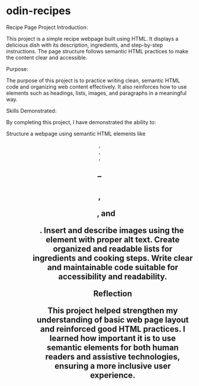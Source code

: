 # odin-recipes
Recipe Page Project
Introduction:

This project is a simple recipe webpage built using HTML. It displays a delicious dish with its description, ingredients, and step-by-step instructions. The page structure follows semantic HTML practices to make the content clear and accessible.

Purpose:

The purpose of this project is to practice writing clean, semantic HTML code and organizing web content effectively. It also reinforces how to use elements such as headings, lists, images, and paragraphs in a meaningful way.

Skills Demonstrated:

By completing this project, I have demonstrated the ability to:

Structure a webpage using semantic HTML elements like <header>, <main>, <section>, <h1>–<h2>, <ul>, and <ol>.
Insert and describe images using the <img> element with proper alt text.
Create organized and readable lists for ingredients and cooking steps.
Write clear and maintainable code suitable for accessibility and readability.

Reflection

This project helped strengthen my understanding of basic web page layout and reinforced good HTML practices. I learned how important it is to use semantic elements for both human readers and assistive technologies, ensuring a more inclusive user experience.